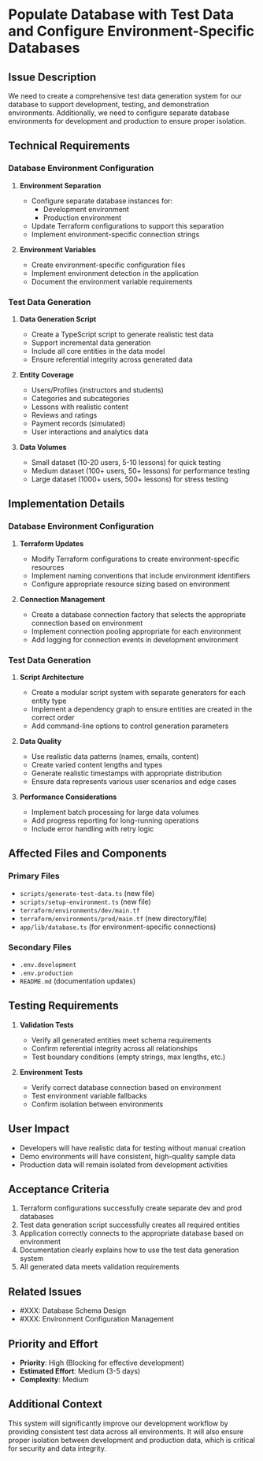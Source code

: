 # Populate Database with Test Data and Configure Environment-Specific Databases

## Issue Description

We need to create a comprehensive test data generation system for our database to support development, testing, and demonstration environments. Additionally, we need to configure separate database environments for development and production to ensure proper isolation.

## Technical Requirements

### Database Environment Configuration

1. **Environment Separation**
   - Configure separate database instances for:
     - Development environment
     - Production environment
   - Update Terraform configurations to support this separation
   - Implement environment-specific connection strings

2. **Environment Variables**
   - Create environment-specific configuration files
   - Implement environment detection in the application
   - Document the environment variable requirements

### Test Data Generation

1. **Data Generation Script**
   - Create a TypeScript script to generate realistic test data
   - Support incremental data generation
   - Include all core entities in the data model
   - Ensure referential integrity across generated data

2. **Entity Coverage**
   - Users/Profiles (instructors and students)
   - Categories and subcategories
   - Lessons with realistic content
   - Reviews and ratings
   - Payment records (simulated)
   - User interactions and analytics data

3. **Data Volumes**
   - Small dataset (10-20 users, 5-10 lessons) for quick testing
   - Medium dataset (100+ users, 50+ lessons) for performance testing
   - Large dataset (1000+ users, 500+ lessons) for stress testing

## Implementation Details

### Database Environment Configuration

1. **Terraform Updates**
   - Modify Terraform configurations to create environment-specific resources
   - Implement naming conventions that include environment identifiers
   - Configure appropriate resource sizing based on environment

2. **Connection Management**
   - Create a database connection factory that selects the appropriate connection based on environment
   - Implement connection pooling appropriate for each environment
   - Add logging for connection events in development environment

### Test Data Generation

1. **Script Architecture**
   - Create a modular script system with separate generators for each entity type
   - Implement a dependency graph to ensure entities are created in the correct order
   - Add command-line options to control generation parameters

2. **Data Quality**
   - Use realistic data patterns (names, emails, content)
   - Create varied content lengths and types
   - Generate realistic timestamps with appropriate distribution
   - Ensure data represents various user scenarios and edge cases

3. **Performance Considerations**
   - Implement batch processing for large data volumes
   - Add progress reporting for long-running operations
   - Include error handling with retry logic

## Affected Files and Components

### Primary Files
- `scripts/generate-test-data.ts` (new file)
- `scripts/setup-environment.ts` (new file)
- `terraform/environments/dev/main.tf`
- `terraform/environments/prod/main.tf` (new directory/file)
- `app/lib/database.ts` (for environment-specific connections)

### Secondary Files
- `.env.development`
- `.env.production`
- `README.md` (documentation updates)

## Testing Requirements

1. **Validation Tests**
   - Verify all generated entities meet schema requirements
   - Confirm referential integrity across all relationships
   - Test boundary conditions (empty strings, max lengths, etc.)

2. **Environment Tests**
   - Verify correct database connection based on environment
   - Test environment variable fallbacks
   - Confirm isolation between environments

## User Impact

- Developers will have realistic data for testing without manual creation
- Demo environments will have consistent, high-quality sample data
- Production data will remain isolated from development activities

## Acceptance Criteria

1. Terraform configurations successfully create separate dev and prod databases
2. Test data generation script successfully creates all required entities
3. Application correctly connects to the appropriate database based on environment
4. Documentation clearly explains how to use the test data generation system
5. All generated data meets validation requirements

## Related Issues

- #XXX: Database Schema Design
- #XXX: Environment Configuration Management

## Priority and Effort

- **Priority**: High (Blocking for effective development)
- **Estimated Effort**: Medium (3-5 days)
- **Complexity**: Medium

## Additional Context

This system will significantly improve our development workflow by providing consistent test data across all environments. It will also ensure proper isolation between development and production data, which is critical for security and data integrity.
